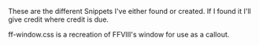 These are the different Snippets I've either found or created. If I found it I'll give credit where credit is due.

ff-window.css is a recreation of FFVIII's window for use as a callout.
